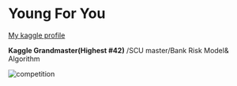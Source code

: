 # Young For You
[My kaggle profile](kaggle.com/mahluo)

**Kaggle Grandmaster(Highest #42)** /SCU master/Bank Risk Model& Algorithm


![competition](https://road-to-kaggle-grandmaster.vercel.app/api/badges/mahluo/competition)
